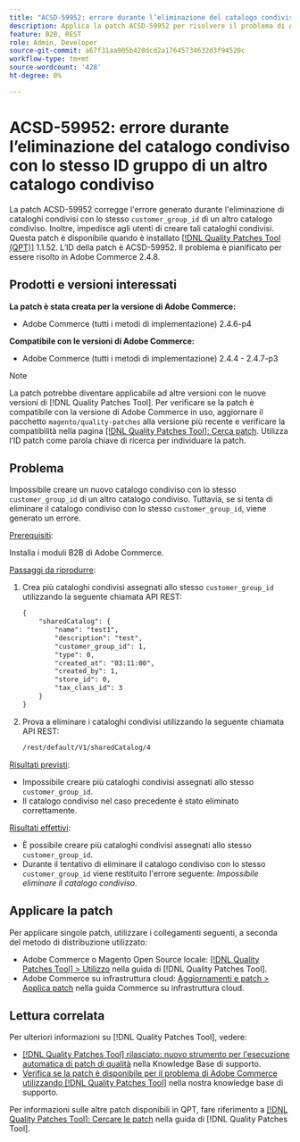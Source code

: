 ```yaml
---
title: "ACSD-59952: errore durante l’eliminazione del catalogo condiviso con lo stesso ID gruppo di un altro catalogo condiviso"
description: Applica la patch ACSD-59952 per risolvere il problema di Adobe Commerce in cui viene generato un errore durante l’eliminazione di un catalogo condiviso con lo stesso "customer_group_id" di un altro catalogo condiviso.
feature: B2B, REST
role: Admin, Developer
source-git-commit: a67f31aa905b420dcd2a17645734632d3f94520c
workflow-type: tm+mt
source-wordcount: '428'
ht-degree: 0%

---
```



# ACSD-59952: errore durante l’eliminazione del catalogo condiviso con lo stesso ID gruppo di un altro catalogo condiviso

La patch ACSD-59952 corregge l&#39;errore generato durante l&#39;eliminazione di cataloghi condivisi con lo stesso `customer_group_id` di un altro catalogo condiviso. Inoltre, impedisce agli utenti di creare tali cataloghi condivisi. Questa patch è disponibile quando è installato [[!DNL Quality Patches Tool (QPT)]](https://experienceleague.adobe.com/en/docs/commerce-knowledge-base/kb/announcements/commerce-announcements/magento-quality-patches-released-new-tool-to-self-serve-quality-patches) 1.1.52. L’ID della patch è ACSD-59952. Il problema è pianificato per essere risolto in Adobe Commerce 2.4.8.

## Prodotti e versioni interessati

**La patch è stata creata per la versione di Adobe Commerce:**

* Adobe Commerce (tutti i metodi di implementazione) 2.4.6-p4

**Compatibile con le versioni di Adobe Commerce:**

* Adobe Commerce (tutti i metodi di implementazione) 2.4.4 - 2.4.7-p3

>[!NOTE]
>
>La patch potrebbe diventare applicabile ad altre versioni con le nuove versioni di [!DNL Quality Patches Tool]. Per verificare se la patch è compatibile con la versione di Adobe Commerce in uso, aggiornare il pacchetto `magento/quality-patches` alla versione più recente e verificare la compatibilità nella pagina [[!DNL Quality Patches Tool]: Cerca patch](https://experienceleague.adobe.com/tools/commerce-quality-patches/index.html). Utilizza l’ID patch come parola chiave di ricerca per individuare la patch.

## Problema

Impossibile creare un nuovo catalogo condiviso con lo stesso `customer_group_id` di un altro catalogo condiviso. Tuttavia, se si tenta di eliminare il catalogo condiviso con lo stesso `customer_group_id`, viene generato un errore.

<u>Prerequisiti</u>:

Installa i moduli B2B di Adobe Commerce.

<u>Passaggi da riprodurre</u>:

1. Crea più cataloghi condivisi assegnati allo stesso `customer_group_id` utilizzando la seguente chiamata API REST:

   ```REST
   {
       "sharedCatalog": {
           "name": "test1",
           "description": "test",
           "customer_group_id": 1,
           "type": 0,
           "created_at": "03:11:00",
           "created_by": 1,
           "store_id": 0,
           "tax_class_id": 3
       }
   }
   ```

1. Prova a eliminare i cataloghi condivisi utilizzando la seguente chiamata API REST:

   ```REST
   /rest/default/V1/sharedCatalog/4
   ```

<u>Risultati previsti</u>:

* Impossibile creare più cataloghi condivisi assegnati allo stesso `customer_group_id`.
* Il catalogo condiviso nel caso precedente è stato eliminato correttamente.

<u>Risultati effettivi</u>:

* È possibile creare più cataloghi condivisi assegnati allo stesso `customer_group_id`.
* Durante il tentativo di eliminare il catalogo condiviso con lo stesso `customer_group_id` viene restituito l&#39;errore seguente: *Impossibile eliminare il catalogo condiviso*.

## Applicare la patch

Per applicare singole patch, utilizzare i collegamenti seguenti, a seconda del metodo di distribuzione utilizzato:

* Adobe Commerce o Magento Open Source locale: [[!DNL Quality Patches Tool] > Utilizzo](/help/tools/quality-patches-tool/usage.md) nella guida di [!DNL Quality Patches Tool].
* Adobe Commerce su infrastruttura cloud: [Aggiornamenti e patch > Applica patch](https://experienceleague.adobe.com/docs/commerce-cloud-service/user-guide/develop/upgrade/apply-patches.html) nella guida Commerce su infrastruttura cloud.

## Lettura correlata

Per ulteriori informazioni su [!DNL Quality Patches Tool], vedere:

* [[!DNL Quality Patches Tool] rilasciato: nuovo strumento per l&#39;esecuzione automatica di patch di qualità](https://experienceleague.adobe.com/en/docs/commerce-knowledge-base/kb/announcements/commerce-announcements/magento-quality-patches-released-new-tool-to-self-serve-quality-patches) nella Knowledge Base di supporto.
* [Verifica se la patch è disponibile per il problema di Adobe Commerce utilizzando  [!DNL Quality Patches Tool]](/help/tools/quality-patches-tool/patches-available-in-qpt/check-patch-for-magento-issue-with-magento-quality-patches.md) nella nostra knowledge base di supporto.

Per informazioni sulle altre patch disponibili in QPT, fare riferimento a [[!DNL Quality Patches Tool]: Cercare le patch](https://experienceleague.adobe.com/tools/commerce-quality-patches/index.html) nella guida di [!DNL Quality Patches Tool].
